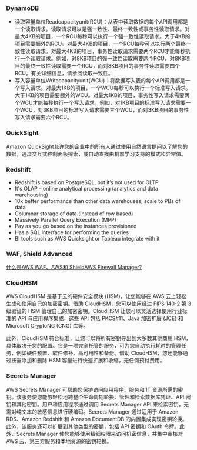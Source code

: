 ### DynamoDB

- 读取容量单位Readcapacityunit(RCU)：从表中读取数据的每个API调用都是一个读取请求。读取请求可以是强一致性、最终一致性或事务性读取请求。对最大4KB的项目，一个RCU每秒可以执行一个强一致性读取请求。大于4KB的项目需要额外的RCU。对最大4KB的项目，一个RCU每秒可以执行两个最终一致性读取请求。对最大4KB的项目，事务性读取请求需要两个RCU才能每秒执行一个读取请求。例如，对8KB项目的强一致性读取需要两个RCU，对8KB项目的最终一致性读取需要一个RCU，而对8KB项目的事务性读取需要四个RCU。有关详细信息，请参阅读取一致性。
- 写入容量单位Writecapacityunit(WCU)：将数据写入表的每个API调用都是一个写入请求。对最大1KB的项目，一个WCU每秒可以执行一个标准写入请求。大于1KB的项目需要额外的WCU。对最大1KB的项目，事务性写入请求需要两个WCU才能每秒执行一个写入请求。例如，对1KB项目的标准写入请求需要一个WCU，对3KB项目的标准写入请求需要三个WCU，而对3KB项目的事务性写入请求需要六个RCU。

### QuickSight
Amazon QuickSight允许您的企业中的所有人通过使用自然语言提问以了解您的数据，通过交互式控制面板探索，或自动查找由机器学习支持的模式和异常值。

### Redshift

- Redshift is based on PostgreSQL, but it’s not used for OLTP
- It's OLAP – online analytical processing (analytics and data warehousing)
- 10x better performance than other data warehouses, scale to PBs of data
- Columnar storage of data (instead of row based)
- Massively Parallel Query Execution (MPP)
- Pay as you go based on the instances provisioned
- Has a SQL interface for performing the queries
- BI tools such as AWS Quicksight or Tableau integrate with it

###  WAF, Shield Advanced

[什么是AWS WAF、AWS和 ShieldAWS Firewall Manager?](https://docs.aws.amazon.com/zh_cn/waf/latest/developerguide/what-is-aws-waf.html)

### CloudHSM
AWS CloudHSM 是基于云的硬件安全模块 (HSM)，让您能够在 AWS 云上轻松生成和使用自己的加密密钥。借助 CloudHSM，您可以使用经过 FIPS 140-2 第 3 级验证的 HSM 管理自己的加密密钥。CloudHSM 让您可以灵活选择使用行业标准的 API 与应用程序集成，这些 API 包括 PKCS#11、Java 加密扩展 (JCE) 和 Microsoft CryptoNG (CNG) 库等。

此外，CloudHSM 符合标准，让您可以将所有密钥导出到大多数其他商用 HSM，具体取决于您的配置。它是一项完全托管的服务，可为您自动执行耗时的管理任务，例如硬件预置、软件修补、高可用性和备份。借助 CloudHSM，您还能够通过按需添加和删除 HSM 容量进行快速扩展和收缩，无任何预付费用。

### Secrets Manager
AWS Secrets Manager 可帮助您保护访问应用程序、服务和 IT 资源所需的密钥。该服务使您能够轻松地跨整个生命周期轮换、管理和检索数据库凭证、API 密钥和其他密钥。用户和应用程序通过调用 Secrets Manager API 来检索密钥，无需对纯文本的敏感信息进行硬编码。Secrets Manager 通过适用于 Amazon RDS、Amazon Redshift 和 Amazon DocumentDB 的内置集成实现密钥轮换。此外，该服务还可以扩展到其他类型的密钥，包括 API 密钥和 OAuth 令牌。此外，Secrets Manager 使您能够使用精细权限来访问机密信息，并集中审核对 AWS 云、第三方服务和本地资源的密钥轮换。